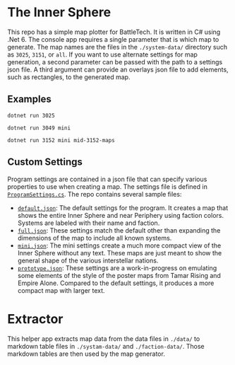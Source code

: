 # The Inner Sphere

This repo has a simple map plotter for BattleTech. It is written in C# using .Net 6. The console app requires a single parameter that is which map to generate. The map names are the files in the `./system-data/` directory such as `3025`, `3151`, or `all`. If you want to use alternate settings for map generation, a second parameter can be passed with the path to a settings json file. A third argument can provide an overlays json file to add elements, such as rectangles, to the generated map.

## Examples

```
dotnet run 3025
```

```
dotnet run 3049 mini
```

```
dotnet run 3152 mini mid-3152-maps
```

## Custom Settings

Program settings are contained in a json file that can specify various properties to use when creating a map. The settings file is defined in [`ProgramSettings.cs`](TheInnerSphere/ProgramSettings.cs). The repo contains several sample files:

- [`default.json`](TheInnerSphere/default.json): The default settings for the program. It creates a map that shows the entire Inner Sphere and near Periphery using faction colors. Systems are labeled with their name and faction.
- [`full.json`](TheInnerSphere/full.json): These settings match the default other than expanding the dimensions of the map to include all known systems.
- [`mini.json`](TheInnerSphere/mini.json): The mini settings create a much more compact view of the Inner Sphere without any text. These maps are just meant to show the general shape of the various interstellar nations.
- [`prototype.json`](TheInnerSphere/prototype.json): These settings are a work-in-progress on emulating some elements of the style of the poster maps from Tamar Rising and Empire Alone. Compared to the default settings, it produces a more compact map with larger text.

# Extractor

This helper app extracts map data from the data files in `./data/` to markdown table files in `./systam-data/` and `./faction-data/`. Those markdown tables are then used by the map generator.

